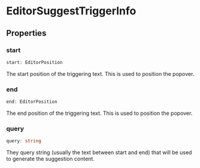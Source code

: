 # EditorSuggestTriggerInfo

## Properties

### start

```ts
start: EditorPosition
```

The start position of the triggering text. This is used to position the popover.

### end

```ts
end: EditorPosition
```

The end position of the triggering text. This is used to position the popover.

### query

```ts
query: string
```

They query string (usually the text between start and end) that will be used to generate the suggestion content.
